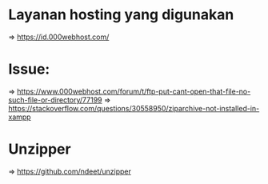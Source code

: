 # Layanan hosting yang digunakan

=> https://id.000webhost.com/

# Issue:

=> https://www.000webhost.com/forum/t/ftp-put-cant-open-that-file-no-such-file-or-directory/77199
=> https://stackoverflow.com/questions/30558950/ziparchive-not-installed-in-xampp

# Unzipper

=> https://github.com/ndeet/unzipper
